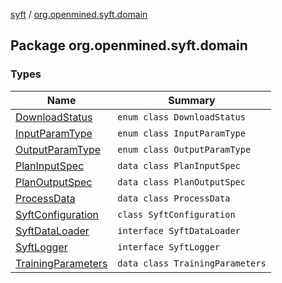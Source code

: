 [syft](../index.md) / [org.openmined.syft.domain](./index.md)

## Package org.openmined.syft.domain

### Types

| Name | Summary |
|---|---|
| [DownloadStatus](-download-status/index.md) | `enum class DownloadStatus` |
| [InputParamType](-input-param-type/index.md) | `enum class InputParamType` |
| [OutputParamType](-output-param-type/index.md) | `enum class OutputParamType` |
| [PlanInputSpec](-plan-input-spec/index.md) | `data class PlanInputSpec` |
| [PlanOutputSpec](-plan-output-spec/index.md) | `data class PlanOutputSpec` |
| [ProcessData](-process-data/index.md) | `data class ProcessData` |
| [SyftConfiguration](-syft-configuration/index.md) | `class SyftConfiguration` |
| [SyftDataLoader](-syft-data-loader/index.md) | `interface SyftDataLoader` |
| [SyftLogger](-syft-logger/index.md) | `interface SyftLogger` |
| [TrainingParameters](-training-parameters/index.md) | `data class TrainingParameters` |
